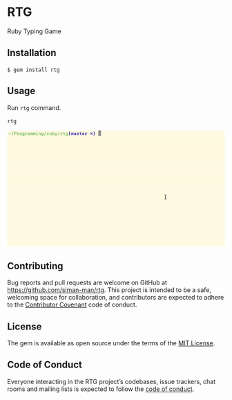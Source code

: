 # RTG

Ruby Typing Game


## Installation

```
$ gem install rtg
```

## Usage

Run `rtg` command.

```
rtg
```

![](images/typing.gif)

## Contributing

Bug reports and pull requests are welcome on GitHub at https://github.com/siman-man/rtg. This project is intended to be a safe, welcoming space for collaboration, and contributors are expected to adhere to the [Contributor Covenant](http://contributor-covenant.org) code of conduct.

## License

The gem is available as open source under the terms of the [MIT License](http://opensource.org/licenses/MIT).

## Code of Conduct

Everyone interacting in the RTG project’s codebases, issue trackers, chat rooms and mailing lists is expected to follow the [code of conduct](https://github.com/siman-man/rtg/blob/master/CODE_OF_CONDUCT.md).
